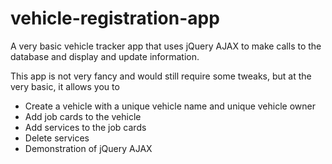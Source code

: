 # vehicle-registration-app
A very basic vehicle tracker app that uses jQuery AJAX to make calls to the database and display and update information.

This app is not very fancy and would still require some tweaks, but at the very basic, it allows you to
- Create a vehicle with a unique vehicle name and unique vehicle owner
- Add job cards to the vehicle
- Add services to the job cards
- Delete services
- Demonstration of jQuery AJAX
